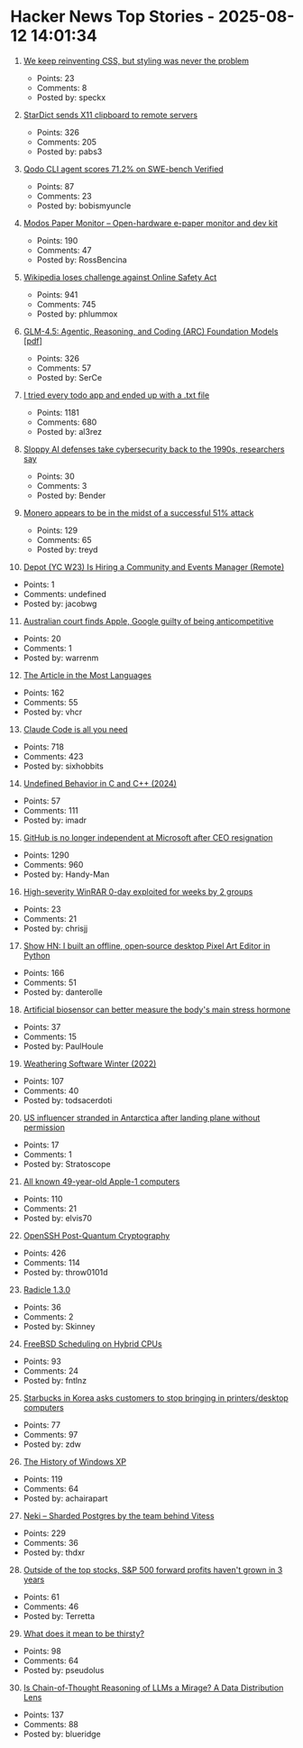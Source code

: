 # Hacker News Top Stories - 2025-08-12 14:01:34

1. [We keep reinventing CSS, but styling was never the problem](https://denodell.com/blog/we-keep-reinventing-css)
   - Points: 23
   - Comments: 8
   - Posted by: speckx

2. [StarDict sends X11 clipboard to remote servers](https://lwn.net/SubscriberLink/1032732/3334850da49689e1/)
   - Points: 326
   - Comments: 205
   - Posted by: pabs3

3. [Qodo CLI agent scores 71.2% on SWE-bench Verified](https://www.qodo.ai/blog/qodo-command-swe-bench-verified/)
   - Points: 87
   - Comments: 23
   - Posted by: bobismyuncle

4. [Modos Paper Monitor – Open-hardware e-paper monitor and dev kit](https://www.crowdsupply.com/modos-tech/modos-paper-monitor)
   - Points: 190
   - Comments: 47
   - Posted by: RossBencina

5. [Wikipedia loses challenge against Online Safety Act](https://www.bbc.com/news/articles/cjr11qqvvwlo)
   - Points: 941
   - Comments: 745
   - Posted by: phlummox

6. [GLM-4.5: Agentic, Reasoning, and Coding (ARC) Foundation Models [pdf]](https://www.arxiv.org/pdf/2508.06471)
   - Points: 326
   - Comments: 57
   - Posted by: SerCe

7. [I tried every todo app and ended up with a .txt file](https://www.al3rez.com/todo-txt-journey)
   - Points: 1181
   - Comments: 680
   - Posted by: al3rez

8. [Sloppy AI defenses take cybersecurity back to the 1990s, researchers say](https://www.scworld.com/news/sloppy-ai-defenses-take-cybersecurity-back-to-the-1990s-researchers-say)
   - Points: 30
   - Comments: 3
   - Posted by: Bender

9. [Monero appears to be in the midst of a successful 51% attack](https://twitter.com/p3b7_/status/1955173413992984988)
   - Points: 129
   - Comments: 65
   - Posted by: treyd

10. [Depot (YC W23) Is Hiring a Community and Events Manager (Remote)](https://www.ycombinator.com/companies/depot/jobs/K1IFotJ-community-events-manager)
   - Points: 1
   - Comments: undefined
   - Posted by: jacobwg

11. [Australian court finds Apple, Google guilty of being anticompetitive](https://www.ghacks.net/2025/08/12/australian-court-finds-apple-google-guilty-of-being-anticompetitive/)
   - Points: 20
   - Comments: 1
   - Posted by: warrenm

12. [The Article in the Most Languages](https://en.wikipedia.org/wiki/Wikipedia:Wikipedia_Signpost/2025-08-09/Disinformation_report)
   - Points: 162
   - Comments: 55
   - Posted by: vhcr

13. [Claude Code is all you need](https://dwyer.co.za/static/claude-code-is-all-you-need.html)
   - Points: 718
   - Comments: 423
   - Posted by: sixhobbits

14. [Undefined Behavior in C and C++ (2024)](https://russellw.github.io/undefined-behavior)
   - Points: 57
   - Comments: 111
   - Posted by: imadr

15. [GitHub is no longer independent at Microsoft after CEO resignation](https://www.theverge.com/news/757461/microsoft-github-thomas-dohmke-resignation-coreai-team-transition)
   - Points: 1290
   - Comments: 960
   - Posted by: Handy-Man

16. [High-severity WinRAR 0-day exploited for weeks by 2 groups](https://arstechnica.com/security/2025/08/high-severity-winrar-0-day-exploited-for-weeks-by-2-groups/)
   - Points: 23
   - Comments: 21
   - Posted by: chrisjj

17. [Show HN: I built an offline, open‑source desktop Pixel Art Editor in Python](https://github.com/danterolle/tilf)
   - Points: 166
   - Comments: 51
   - Posted by: danterolle

18. [Artificial biosensor can better measure the body's main stress hormone](https://medicalxpress.com/news/2025-07-artificial-biosensor-body-main-stress.html)
   - Points: 37
   - Comments: 15
   - Posted by: PaulHoule

19. [Weathering Software Winter (2022)](https://100r.co/site/weathering_software_winter.html)
   - Points: 107
   - Comments: 40
   - Posted by: todsacerdoti

20. [US influencer stranded in Antarctica after landing plane without permission](https://www.independent.co.uk/travel/news-and-advice/antarctica-ethan-guo-teen-pilot-detained-b2805884.html)
   - Points: 17
   - Comments: 1
   - Posted by: Stratoscope

21. [All known 49-year-old Apple-1 computers](https://www.apple1registry.com/en/list.html)
   - Points: 110
   - Comments: 21
   - Posted by: elvis70

22. [OpenSSH Post-Quantum Cryptography](https://www.openssh.com/pq.html)
   - Points: 426
   - Comments: 114
   - Posted by: throw0101d

23. [Radicle 1.3.0](https://radicle.xyz/2025/08/12/radicle-1.3.0)
   - Points: 36
   - Comments: 2
   - Posted by: Skinney

24. [FreeBSD Scheduling on Hybrid CPUs](https://wiki.freebsd.org/Scheduler/Hybrid)
   - Points: 93
   - Comments: 24
   - Posted by: fntlnz

25. [Starbucks in Korea asks customers to stop bringing in printers/desktop computers](https://fortune.com/2025/08/11/starbucks-south-korea-policy-desktop-computer-printer-ban-cagongjok/)
   - Points: 77
   - Comments: 97
   - Posted by: zdw

26. [The History of Windows XP](https://www.abortretry.fail/p/the-history-of-windows-xp)
   - Points: 119
   - Comments: 64
   - Posted by: achairapart

27. [Neki – Sharded Postgres by the team behind Vitess](https://planetscale.com/blog/announcing-neki)
   - Points: 229
   - Comments: 36
   - Posted by: thdxr

28. [Outside of the top stocks, S&P 500 forward profits haven't grown in 3 years](https://insight-public.sgmarkets.com/quant-motion-pictures/outside-of-the-top-10-stocks-sp500-forward-profits-haven-t-grown-in-three-years)
   - Points: 61
   - Comments: 46
   - Posted by: Terretta

29. [What does it mean to be thirsty?](https://www.quantamagazine.org/what-does-it-mean-to-be-thirsty-20250811/)
   - Points: 98
   - Comments: 64
   - Posted by: pseudolus

30. [Is Chain-of-Thought Reasoning of LLMs a Mirage? A Data Distribution Lens](https://arstechnica.com/ai/2025/08/researchers-find-llms-are-bad-at-logical-inference-good-at-fluent-nonsense/)
   - Points: 137
   - Comments: 88
   - Posted by: blueridge

